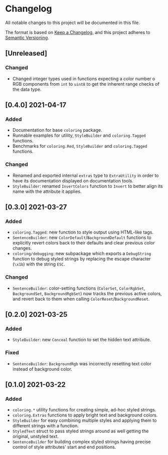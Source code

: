 # Changelog
All notable changes to this project will be documented in this file.

The format is based on [Keep a Changelog](https://keepachangelog.com/en/1.1.0/),
and this project adheres to [Semantic Versioning](https://semver.org/spec/v2.0.0.html).

## [Unreleased]

### Changed
* Changed integer types used in functions expecting a color number o RGB components from `int` to `uint8` to get the inherent range checks of the data type.

## [0.4.0] 2021-04-17

### Added
* Documentation for base `coloring` package.
* Runnable examples for utility, `StyleBuilder` and `coloring.Tagged` functions.
* Benchmarks for `coloring.Red`, `StyleBuilder` and `coloring.Tagged` functions.

### Changed
* Renamed and exported internal `extras` type to `ExtraUtility` in order to have its documentation displayed on documentation tools.
* `StyleBuilder`: renamed `InvertColors` function to `Invert` to better align its name with the attribute it applies.

## [0.3.0] 2021-03-27

### Added
* `coloring.Tagged`: new function to style output using HTML-like tags.
* `SentenceBuilder`: new `ColorDefault`/`BackgroundDefault` functions to explicitly revert colors back to their defaults and clear previous color changes.
* `coloring/debugging`: new subpackage which exports a `DebugString` function to debug styled strings by replacing the escape character (`\x1b`) with the string `ESC`.

### Changed
* `SentenceBuilder`: color-setting functions (`ColorSet`, `ColorRgbSet`, `BackgroundSet`, `BackgroundRgbSet`) now tracks the previous active colors, and revert back to them when calling `ColorReset`/`BackgroundReset`.

## [0.2.0] 2021-03-25

### Added
* `StyleBuilder`: new `Conceal` function to set the hidden text attribute.

### Fixed
* `SentenceBuilder`: `BackgroundRgb` was incorrectly resetting text color instead of background color.

## [0.1.0] 2021-03-22

### Added
* `coloring.*` utility functions for creating simple, ad-hoc styled strings.
* `coloring.Extras` functions to apply bright text and background colors.
* `StyleBuilder` for easy combining multiple styles and applying them to different strings with a function.
* `StyledText` struct to pass styled strings around as well getting the original, unstyled text.
* `SentenceBuilder` for building complex styled strings having precise control of style attributes' start and end positions.
